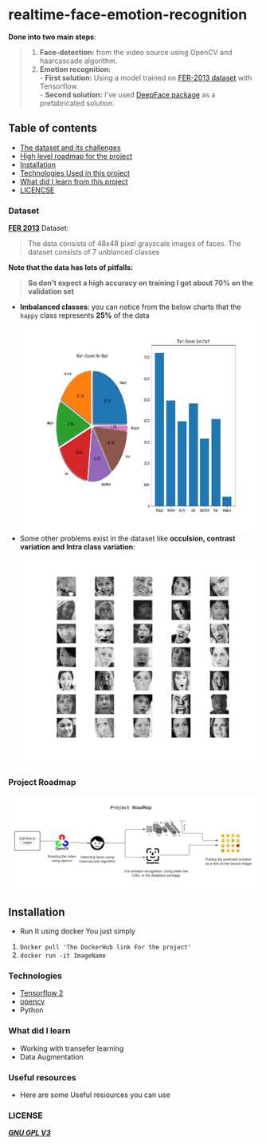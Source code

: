 # realtime-face-emotion-recognition
__Done into two main steps__:         
> 1. __Face-detection:__ from the video source using OpenCV and haarcascade algorithm.
> 2. __Emotion recognition:__              
    - __First solution:__ Using a model trained on [FER-2013 dataset](https://www.kaggle.com/msambare/fer2013) with Tensorflow.         
    - __Second solution:__ I've used [DeepFace package](https://github.com/serengil/deepface) as a prefabricated solution.      

## Table of contents
- [The dataset and its challenges](#dataset)
- [High level roadmap for the project](#project-roadmap)
- [Installation](#installation)
- [Technologies Used in this project](#technologies)
- [What did I learn from this project](#what-did-i-learn)
- [LICENCSE](#license)

### Dataset
[__FER 2013__](https://www.kaggle.com/msambare/fer2013) Dataset:
> The data consists of 48x48 pixel grayscale images of faces. The dataset consists of 7 unblanced classes    

__Note that the data has lots of pitfalls:__ 
> __So don't expect a high accuracy on training I got about 70% on the validation set__

- __Imbalanced classes__: you can notice from the below charts that the `happy` class represents __25%__ of the data               
    <img src="./assets/imbalncing_charts.png" alt="imbalanced" width="750" height="427"/>
- Some other problems exist in the dataset like __occulsion, contrast variation and Intra class variation__:
    <img src="./assets/sample_imgs_fer2013.png" alt="imbalanced" width="750" height="427"/>

### Project Roadmap
![roadmap](./assets/realtime_emotion_detection_digram.png)

## Installation
- Run It using docker You just simply 

1. `Docker pull 'The DockerHub link For the project'`
1. `docker run -it ImageName`

### Technologies 
- [Tensorflow 2](https://github.com/tensorflow/tensorflow)
- [opencv](https://github.com/opencv)
- Python

### What did I learn
- Working with transefer learning 
- Data Augmentation

### Useful resources
- Here are some Useful resiources you can use
### LICENSE
[***GNU GPL V3***](./LICENSE)
